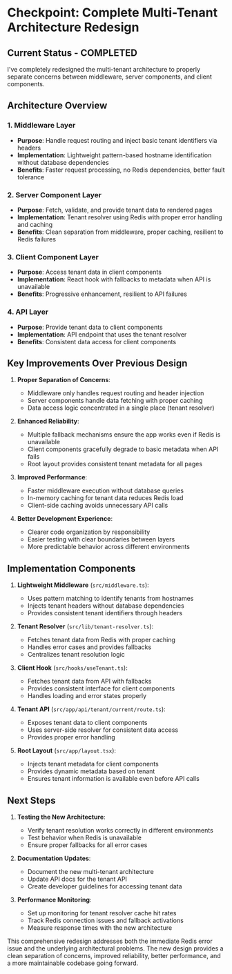 # Checkpoint: Complete Multi-Tenant Architecture Redesign

## Current Status - COMPLETED

I've completely redesigned the multi-tenant architecture to properly separate concerns between middleware, server components, and client components.

## Architecture Overview

### 1. Middleware Layer
- **Purpose**: Handle request routing and inject basic tenant identifiers via headers
- **Implementation**: Lightweight pattern-based hostname identification without database dependencies
- **Benefits**: Faster request processing, no Redis dependencies, better fault tolerance

### 2. Server Component Layer
- **Purpose**: Fetch, validate, and provide tenant data to rendered pages
- **Implementation**: Tenant resolver using Redis with proper error handling and caching
- **Benefits**: Clean separation from middleware, proper caching, resilient to Redis failures

### 3. Client Component Layer  
- **Purpose**: Access tenant data in client components
- **Implementation**: React hook with fallbacks to metadata when API is unavailable
- **Benefits**: Progressive enhancement, resilient to API failures

### 4. API Layer
- **Purpose**: Provide tenant data to client components
- **Implementation**: API endpoint that uses the tenant resolver
- **Benefits**: Consistent data access for client components

## Key Improvements Over Previous Design

1. **Proper Separation of Concerns**:
   - Middleware only handles request routing and header injection
   - Server components handle data fetching with proper caching
   - Data access logic concentrated in a single place (tenant resolver)

2. **Enhanced Reliability**:
   - Multiple fallback mechanisms ensure the app works even if Redis is unavailable
   - Client components gracefully degrade to basic metadata when API fails
   - Root layout provides consistent tenant metadata for all pages

3. **Improved Performance**:
   - Faster middleware execution without database queries
   - In-memory caching for tenant data reduces Redis load
   - Client-side caching avoids unnecessary API calls

4. **Better Development Experience**:
   - Clearer code organization by responsibility
   - Easier testing with clear boundaries between layers
   - More predictable behavior across different environments

## Implementation Components

1. **Lightweight Middleware** (`src/middleware.ts`):
   - Uses pattern matching to identify tenants from hostnames
   - Injects tenant headers without database dependencies
   - Provides consistent tenant identifiers through headers

2. **Tenant Resolver** (`src/lib/tenant-resolver.ts`):
   - Fetches tenant data from Redis with proper caching
   - Handles error cases and provides fallbacks
   - Centralizes tenant resolution logic

3. **Client Hook** (`src/hooks/useTenant.ts`):
   - Fetches tenant data from API with fallbacks
   - Provides consistent interface for client components
   - Handles loading and error states properly

4. **Tenant API** (`src/app/api/tenant/current/route.ts`):
   - Exposes tenant data to client components
   - Uses server-side resolver for consistent data access
   - Provides proper error handling

5. **Root Layout** (`src/app/layout.tsx`):
   - Injects tenant metadata for client components
   - Provides dynamic metadata based on tenant
   - Ensures tenant information is available even before API calls

## Next Steps

1. **Testing the New Architecture**:
   - Verify tenant resolution works correctly in different environments
   - Test behavior when Redis is unavailable
   - Ensure proper fallbacks for all error cases

2. **Documentation Updates**:
   - Document the new multi-tenant architecture
   - Update API docs for the tenant API
   - Create developer guidelines for accessing tenant data

3. **Performance Monitoring**:
   - Set up monitoring for tenant resolver cache hit rates
   - Track Redis connection issues and fallback activations
   - Measure response times with the new architecture

This comprehensive redesign addresses both the immediate Redis error issue and the underlying architectural problems. The new design provides a clean separation of concerns, improved reliability, better performance, and a more maintainable codebase going forward.
